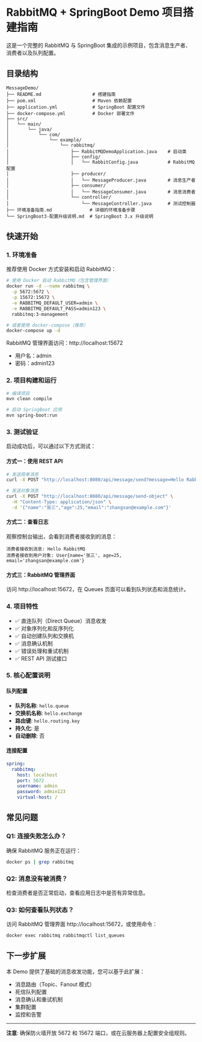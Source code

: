 # RabbitMQ + SpringBoot Demo 项目搭建指南

这是一个完整的 RabbitMQ 与 SpringBoot 集成的示例项目，包含消息生产者、消费者以及队列配置。

## 目录结构
```
MessageDemo/
├── README.md                   # 搭建指南
├── pom.xml                     # Maven 依赖配置
├── application.yml             # SpringBoot 配置文件
├── docker-compose.yml          # Docker 部署文件
├── src/
│   └── main/
│       └── java/
│           └── com/
│               └── example/
│                   └── rabbitmq/
│                       ├── RabbitMQDemoApplication.java    # 启动类
│                       ├── config/
│                       │   └── RabbitConfig.java           # RabbitMQ 配置
│                       ├── producer/
│                       │   └── MessageProducer.java        # 消息生产者
│                       ├── consumer/
│                       │   └── MessageConsumer.java        # 消息消费者
│                       └── controller/
│                           └── MessageController.java      # 测试控制器
├── 环境准备指南.md              # 详细的环境准备步骤
└── SpringBoot3-配置升级说明.md  # SpringBoot 3.x 升级说明
```

## 快速开始

### 1. 环境准备
推荐使用 Docker 方式安装和启动 RabbitMQ：

```bash
# 使用 Docker 启动 RabbitMQ（包含管理界面）
docker run -d --name rabbitmq \
  -p 5672:5672 \
  -p 15672:15672 \
  -e RABBITMQ_DEFAULT_USER=admin \
  -e RABBITMQ_DEFAULT_PASS=admin123 \
  rabbitmq:3-management

# 或者使用 docker-compose（推荐）
docker-compose up -d
```

RabbitMQ 管理界面访问：http://localhost:15672
- 用户名：admin
- 密码：admin123

### 2. 项目构建和运行

```bash
# 编译项目
mvn clean compile

# 启动 SpringBoot 应用
mvn spring-boot:run
```

### 3. 测试验证

启动成功后，可以通过以下方式测试：

#### 方式一：使用 REST API
```bash
# 发送简单消息
curl -X POST "http://localhost:8080/api/message/send?message=Hello RabbitMQ"

# 发送对象消息
curl -X POST "http://localhost:8080/api/message/send-object" \
  -H "Content-Type: application/json" \
  -d '{"name":"张三","age":25,"email":"zhangsan@example.com"}'
```

#### 方式二：查看日志
观察控制台输出，会看到消费者接收到的消息：
```
消费者接收到消息: Hello RabbitMQ
消费者接收到用户对象: User{name='张三', age=25, email='zhangsan@example.com'}
```

#### 方式三：RabbitMQ 管理界面
访问 http://localhost:15672，在 Queues 页面可以看到队列状态和消息统计。

### 4. 项目特性

- ✅ 直连队列（Direct Queue）消息收发
- ✅ 对象序列化和反序列化
- ✅ 自动创建队列和交换机
- ✅ 消息确认机制
- ✅ 错误处理和重试机制
- ✅ REST API 测试接口

### 5. 核心配置说明

#### 队列配置
- **队列名称**: `hello.queue`
- **交换机名称**: `hello.exchange`
- **路由键**: `hello.routing.key`
- **持久化**: 是
- **自动删除**: 否

#### 连接配置
```yaml
spring:
  rabbitmq:
    host: localhost
    port: 5672
    username: admin
    password: admin123
    virtual-host: /
```

## 常见问题

### Q1: 连接失败怎么办？
确保 RabbitMQ 服务正在运行：
```bash
docker ps | grep rabbitmq
```

### Q2: 消息没有被消费？
检查消费者是否正常启动，查看应用日志中是否有异常信息。

### Q3: 如何查看队列状态？
访问 RabbitMQ 管理界面 http://localhost:15672，或使用命令：
```bash
docker exec rabbitmq rabbitmqctl list_queues
```

## 下一步扩展

本 Demo 提供了基础的消息收发功能，您可以基于此扩展：
- 消息路由（Topic、Fanout 模式）
- 死信队列配置
- 消息确认和重试机制
- 集群配置
- 监控和告警

---
**注意**: 确保防火墙开放 5672 和 15672 端口，或在云服务器上配置安全组规则。
